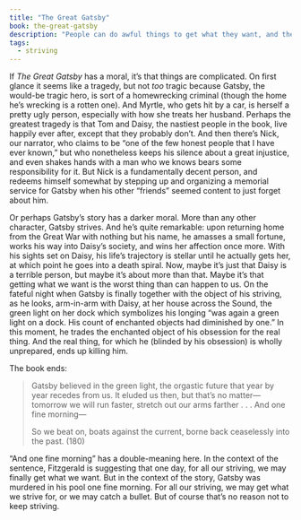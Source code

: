 ```yaml
---
title: "The Great Gatsby"
book: the-great-gatsby
description: "People can do awful things to get what they want, and they may still turn out worse for getting it."
tags:
  - striving
---
```


If <cite>The Great Gatsby</cite> has a moral, it’s that things are complicated. On first glance it seems like a tragedy, but not *too* tragic because Gatsby, the would-be tragic hero, is sort of a homewrecking criminal (though the home he’s wrecking is a rotten one). And Myrtle, who gets hit by a car, is herself a pretty ugly person, especially with how she treats her husband. Perhaps the greatest tragedy is that Tom and Daisy, the nastiest people in the book, live happily ever after, except that they probably don’t. And then there’s Nick, our narrator, who claims to be “one of the few honest people that I have ever known,” but who nonetheless keeps his silence about a great injustice, and even shakes hands with a man who we knows bears some responsibility for it. But Nick is a fundamentally decent person, and redeems himself somewhat by stepping up and organizing a memorial service for Gatsby when his other “friends” seemed content to just forget about him.

Or perhaps Gatsby’s story has a darker moral. More than any other character, Gatsby strives. And he’s quite remarkable: upon returning home from the Great War with nothing but his name, he amasses a small fortune, works his way into Daisy’s society, and wins her affection once more. With his sights set on Daisy, his life’s trajectory is stellar until he actually gets her, at which point he goes into a death spiral. Now, maybe it’s just that Daisy is a terrible person, but maybe it’s about more than that. Maybe it’s that getting what we want is the worst thing than can happen to us. On the fateful night when Gatsby is finally together with the object of his striving, as he looks, arm-in-arm with Daisy, at her house across the Sound, the green light on her dock which symbolizes his longing “was again a green light on a dock. His count of enchanted objects had diminished by one.” In this moment, he trades the enchanted object of his obsession for the real thing. And the real thing, for which he (blinded by his obsession) is wholly unprepared, ends up killing him.

The book ends:

> Gatsby believed in the green light, the orgastic future that year by year recedes from us. It eluded us then, but that’s no matter—tomorrow we will run faster, stretch out our arms farther . . . And one fine morning—
>
> So we beat on, boats against the current, borne back ceaselessly into the past. (180)

“And one fine morning” has a double-meaning here. In the context of the sentence, Fitzgerald is suggesting that one day, for all our striving, we may finally get what we want. But in the context of the story, Gatsby was murdered in his pool one fine morning. For all our striving, we may get what we strive for, or we may catch a bullet. But of course that’s no reason not to keep striving.